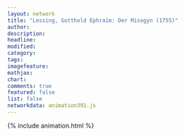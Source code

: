 ```yaml
---
layout: network
title: "Lessing, Gotthold Ephraim: Der Misogyn (1755)"
author:
description:
headline:
modified:
category:
tags:
imagefeature: 
mathjax: 
chart: 
comments: true
featured: false
list: false
networkdata: animation391.js
---
```

{% include animation.html %}
